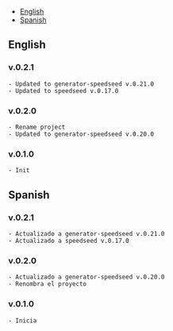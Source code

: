 - [English](#english)
- [Spanish](#spanish)

## English
### v.0.2.1
    - Updated to generator-speedseed v.0.21.0
    - Updated to speedseed v.0.17.0

### v.0.2.0
    - Rename project
    - Updated to generator-speedseed v.0.20.0

### v.0.1.0
    - Init

## Spanish
### v.0.2.1
    - Actualizado a generator-speedseed v.0.21.0
    - Actualizado a speedseed v.0.17.0

### v.0.2.0
    - Actualizado a generator-speedseed v.0.20.0
    - Renombra el proyecto

### v.0.1.0
    - Inicia